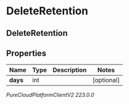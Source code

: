# DeleteRetention

## DeleteRetention

## Properties

|Name | Type | Description | Notes|
|------------ | ------------- | ------------- | -------------|
| **days** | int |  | [optional] |



_PureCloudPlatformClientV2 223.0.0_
